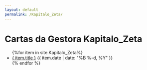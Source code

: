 ```yaml
---
layout: default
permalink: /Kapitalo_Zeta/
---
```


<h1>Cartas da Gestora Kapitalo_Zeta</h1>
<ul>
{%for item in site.Kapitalo_Zeta%}
  <li>
    <a href="{ site.baseurl }{ item.url }">{ item.title }</a>
<span>{{ item.date | date: "%B %-d, %Y" }}</span>
  </li>
    {% endfor %}
</ul>
